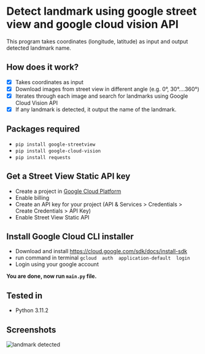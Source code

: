 # Detect landmark using google street view and google cloud vision API

This program takes coordinates (longitude, latitude) as input and output detected landmark name.

## How does it work?
 - [x] Takes coordinates as input
 - [x] Download images from street view in different angle (e.g. 0°, 30°....360°) 
 - [x] Iterates through each image and search for landmarks using Google Cloud Vision API
 - [x] If any landmark is detected, it output the name of the landmark.

## Packages required
 - `pip install google-streetview`
 - `pip install google-cloud-vision`
 - `pip install requests`
 
## Get a Street View Static API key
 - Create a project in [Google Cloud Platform](https://console.cloud.google.com/)
 - Enable billing
 - Create an API key for your project (API & Services > Credentials > Create Credentials > API Key)
 - Enable Street View Static API 
## Install Google Cloud CLI installer
 - Download and install https://cloud.google.com/sdk/docs/install-sdk
 - run command in terminal `gcloud  auth  application-default  login`
 - Login using your google account

**You are done, now run `main.py` file.**

## Tested in
 - Python 3.11.2

## Screenshots
![landmark detected](https://reasadazim.com/wp-content/uploads/2023/10/Screenshot-2023-10-25-223718.png)
